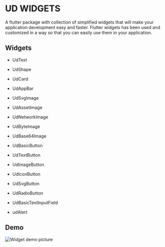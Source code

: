 
# UD WIDGETS

A flutter package with collection of simplified widgets that will make your application development easy and faster. Flutter widgets has been used and customized in a way so that you can easily use them in your application.



## Widgets
  
- UdText

- UdShape

- UdCard

- UdAppBar

- UdSvgImage

- UdAssetImage

- UdNetworkImage

- UdByteImage

- UdBase64Image

- UdBasicButton

- UdTextButton

- UdImageButton

- UdIconButton

- UdSvgButton

- UdRadioButton

- UdBasicTextInputField

- udAlert



## Demo
  
![Widget demo picture](https://www.shajedulislam.dev/udwidgets/ud_widget_example.png)
